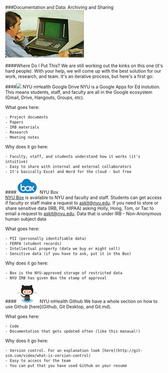 ###Documentation and Data: Archiving and Sharing 
<img src="/Images/computer.png" width="250">  

####Where Do I Put This?
We are still working out the kinks on this one (it's hard people). With your help, we will come up with the best solution for our work, research, and team. It's an iterative process, but here's a first go:

####<img src="/Images/Google-Drive-Icon.ico" width="70">  NYU mHealth Google Drive
NYU is a Google Apps for Ed instution. This means students, staff, and faculty are all in the Google ecosystem (Gmail, Drive, Hangouts, Groups, etc).

What goes here:

    - Project documents  
    - Papers  
    - IRB materials  
    - Research  
    - Meeting notes
    
Why does it go here:

    - Faculty, staff, and students understand how it works (it's intuitive)
    - Easy to share with internal and external collaborators
    - It's basically Excel and Word for the cloud - but free

####<img src="/Images/Box-logo.jpg" width="70">  NYU Box  
[NYU Box](https://www.nyu.edu/life/resources-and-services/information-technology/websites-storage-and-sharing/nyu-box.html) is available to NYU and faculty and staff. Students can get access if faculty or staff make a request to askit@nyu.edu. If you need to store or share sensitive data (IRB, PII, HIPAA) asking Holly, Hong, Tom, or Tac to email a request to askit@nyu.edu. 
Data that is under IRB - Non-Anonymous human subject data

What goes here:

    - PII (personally identifiable data)
    - FERPA (student records)  
    - Intellectual property (data we buy or might sell)
    - Sensitive data (if you have to ask, put it in the Box)
    
Why does it go here:

    - Box is the NYU-approved storage of restricted data
    - NYU IRB has given Box the stamp of approval

####<img src="/Images/Octocat.png" width="70">  NYU mHealth Github
We have a whole section on how to use Github [here](Github, Git Desktop, and Git.md).

What goes here:

    - Code  
    - Documentation that gets updated often (like this manaual!)  
    
Why does it go here:

    - Version control. For an explanation look [here](http://git-scm.com/video/what-is-version-control)
    - Easy to access for the team
    - You can put that you have used Github on your resume
